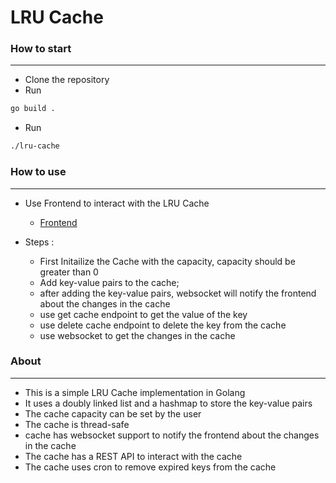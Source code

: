 # LRU Cache

### How to start
---
- Clone the repository
- Run 
```bash
go build .
```
- Run 
```bash
./lru-cache
```


### How to use
---
- Use Frontend to interact with the LRU Cache
  - [Frontend](https://github.com/GauravMakhijani/LRU-cache-frontend)

- Steps : 
  - First Initailize the Cache with the capacity, capacity should be greater than 0
  - Add key-value pairs to the cache;
  - after adding the key-value pairs, websocket will notify the frontend about the changes in the cache
  - use get cache endpoint to get the value of the key
  - use delete cache endpoint to delete the key from the cache
  - use websocket to get the changes in the cache

### About
---
- This is a simple LRU Cache implementation in Golang
- It uses a doubly linked list and a hashmap to store the key-value pairs
- The cache capacity can be set by the user
- The cache is thread-safe
- cache has websocket support to notify the frontend about the changes in the cache
- The cache has a REST API to interact with the cache
- The cache uses cron to remove expired keys from the cache
